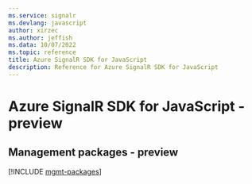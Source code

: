 ```yaml
---
ms.service: signalr
ms.devlang: javascript
author: xirzec
ms.author: jeffish
ms.data: 10/07/2022
ms.topic: reference
title: Azure SignalR SDK for JavaScript
description: Reference for Azure SignalR SDK for JavaScript
---
```

# Azure SignalR SDK for JavaScript - preview

## Management packages - preview
[!INCLUDE [mgmt-packages](signalr-mgmt-index.md)]
